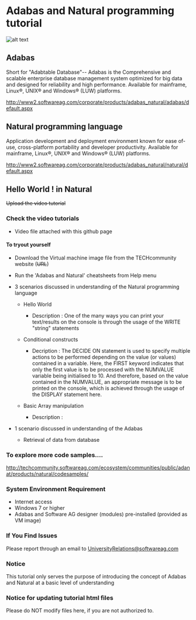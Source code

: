 
# Adabas and Natural programming tutorial 
![alt text](https://cloud.githubusercontent.com/assets/25740455/25524035/259ecbf2-2c09-11e7-877b-585666f26d3f.png)

## Adabas

Short for "Adabtable Database"-- Adabas is the Comprehensive and scalable enterprise database management system optimized for big data and designed for reliability and high performance. Available for mainframe, Linux®, UNIX® and Windows® (LUW) platforms.

http://www2.softwareag.com/corporate/products/adabas_natural/adabas/default.aspx


## Natural programming language

Application development and deployment environment known for ease of-use, cross-platform portability and developer productivity. Available for mainframe, Linux®, UNIX® and Windows® (LUW) platforms.

http://www2.softwareag.com/corporate/products/adabas_natural/natural/default.aspx


## Hello World ! in Natural
~~Upload the video tutorial~~
### Check the video tutorials
 * Video file attached with this github page

#### To tryout yourself 
 * Download the Virtual machine image file from the TECHcommunity website (~~URL~~)
 * Run the 'Adabas and Natural' cheatsheets from Help menu
 * 3 scenarios discussed in understanding of the Natural programming language
 
    - Hello World
      * Description : One of the many ways you can print your text/results on the console is through the usage of the WRITE "string" statements
    - Conditional constructs
      * Decription : The DECIDE ON statement is used to specify multiple actions to be performed depending on the value (or values) contained in a variable. Here, the FIRST keyword indicates that only the first value is to be processed with the NUMVALUE variable being initialised to 10. And therefore, based on the value contained in the NUMVALUE, an appropriate message is to be printed on the console, which is achieved through the usage of the DISPLAY statement here.
        
    - Basic Array manipulation
      * Description :
 * 1 scenario discussed in understanding of the Adabas
 
    - Retrieval of data from database
 
### To explore more code samples....
  http://techcommunity.softwareag.com/ecosystem/communities/public/adanat/products/natural/codesamples/
 
### System Environment Requirement

 * Internet access
 * Windows 7 or higher
 * Adabas and Software AG designer (modules) pre-installed (provided as VM image)
 
  

### If You Find Issues
Please report through an email to UniversityRelations@softwareag.com


### Notice
This tutorial only serves the purpose of introducing the concept of Adabas and Natural at a basic level of understanding


### Notice for updating tutorial html files
Please do NOT modify files here, if you are not authorized to.
